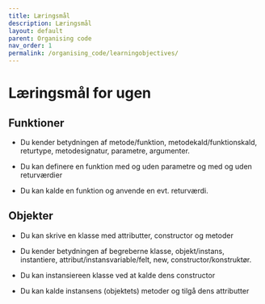 ```yaml
---
title: Læringsmål
description: Læringsmål
layout: default
parent: Organising code
nav_order: 1
permalink: /organising_code/learningobjectives/
---
```

# Læringsmål for ugen

## Funktioner
 - Du kender betydningen af metode/funktion, metodekald/funktionskald, returtype, metodesignatur, parametre, argumenter.

- Du kan definere en funktion med og uden parametre og med og uden returværdier

- Du kan kalde en funktion og anvende en evt. returværdi.
## Objekter
 - Du kan skrive en klasse med attributter, constructor og metoder

 - Du kender betydningen af begreberne klasse, objekt/instans, instantiere, attribut/instansvariable/felt, new, constructor/konstruktør.

- Du kan instansiereen klasse ved at kalde dens constructor

 - Du kan kalde instansens (objektets) metoder og tilgå dens attributter